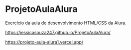 # ProjetoAulaAlura
Exercício da aula de desenvolvimento HTML/CSS da Alura.

https://jessicasouza247.github.io/ProjetoAulaAlura/

https://projeto-aula-alura1.vercel.app/
